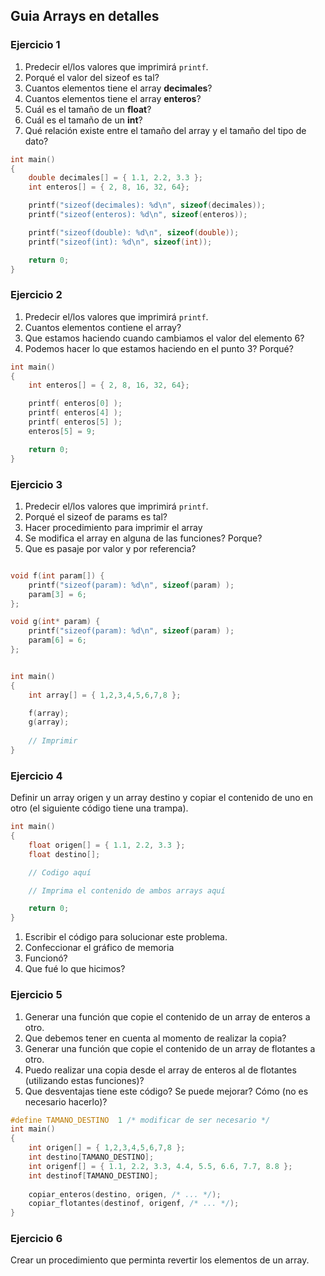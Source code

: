 ## Guia Arrays en detalles

### Ejercicio 1

1. Predecir el/los valores que imprimirá ```printf```. 
2. Porqué el valor del sizeof es tal?
3. Cuantos elementos tiene el array **decimales**?
4. Cuantos elementos tiene el array **enteros**?
5. Cuál es el tamaño de un **float**?
6. Cuál es el tamaño de un **int**?
7. Qué relación existe entre el tamaño del array y el tamaño del tipo de dato?

```c
int main()
{
    double decimales[] = { 1.1, 2.2, 3.3 };
    int enteros[] = { 2, 8, 16, 32, 64};

    printf("sizeof(decimales): %d\n", sizeof(decimales)); 
    printf("sizeof(enteros): %d\n", sizeof(enteros)); 

    printf("sizeof(double): %d\n", sizeof(double)); 
    printf("sizeof(int): %d\n", sizeof(int)); 

    return 0;
}

```

### Ejercicio 2

1. Predecir el/los valores que imprimirá ```printf```. 
2. Cuantos elementos contiene el array?
3. Que estamos haciendo cuando cambiamos el valor del elemento 6?
4. Podemos hacer lo que estamos haciendo en el punto 3? Porqué?

```c
int main()
{
    int enteros[] = { 2, 8, 16, 32, 64};

    printf( enteros[0] );
    printf( enteros[4] );
    printf( enteros[5] );
    enteros[5] = 9; 

    return 0;
}

```

### Ejercicio 3

1. Predecir el/los valores que imprimirá ```printf```. 
2. Porqué el sizeof de params es  tal?
3. Hacer procedimiento para imprimir el array
4. Se modifica el array en alguna de las funciones? Porque?
5. Que es pasaje por valor y por referencia?

```c

void f(int param[]) {
    printf("sizeof(param): %d\n", sizeof(param) );
    param[3] = 6;
};

void g(int* param) {
    printf("sizeof(param): %d\n", sizeof(param) );
    param[6] = 6;
};


int main()
{
    int array[] = { 1,2,3,4,5,6,7,8 };

    f(array);
    g(array);
    
    // Imprimir 
}

```

### Ejercicio 4

Definir un array origen y un array destino y copiar el contenido de uno en otro (el siguiente código tiene una trampa). 

```c
int main()
{
    float origen[] = { 1.1, 2.2, 3.3 };
    float destino[];

    // Codigo aquí

    // Imprima el contenido de ambos arrays aquí

    return 0;
}
```

1. Escribir el código para solucionar este problema.
2. Confeccionar el gráfico de memoria
3. Funcionó? 
4. Que fué lo que hicimos?


### Ejercicio 5

1. Generar una función que copie el contenido de un array de enteros a  otro.
2. Que debemos tener en cuenta al momento de realizar la copia?
3. Generar una función que copie el contenido de un array de flotantes a  otro.
4. Puedo realizar una copia desde el array de enteros al de flotantes (utilizando estas funciones)?
5. Que desventajas tiene este código? Se puede mejorar? Cómo (no es necesario hacerlo)?
```c
#define TAMANO_DESTINO  1 /* modificar de ser necesario */
int main()
{
    int origen[] = { 1,2,3,4,5,6,7,8 };
    int destino[TAMANO_DESTINO];
    int origenf[] = { 1.1, 2.2, 3.3, 4.4, 5.5, 6.6, 7.7, 8.8 };
    int destinof[TAMANO_DESTINO];
    
    copiar_enteros(destino, origen, /* ... */);
    copiar_flotantes(destinof, origenf, /* ... */);
}

```

### Ejercicio 6

Crear un procedimiento que perminta revertir los elementos de un array.


